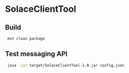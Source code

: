 # SolaceClientTool


## Build

```bash
 mvn clean package
```

## Test messaging API

```bash
 java -jar target/SolaceClientTool-1.0.jar config.json
```




